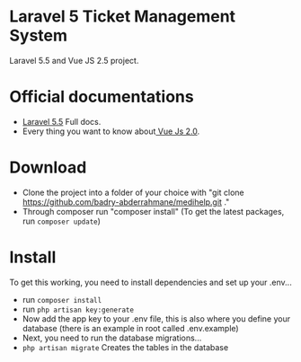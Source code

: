 
# Laravel 5 Ticket Management System
Laravel 5.5 and Vue JS 2.5 project.

# Official documentations
- <a href="https://laravel.com/docs/5.5">Laravel 5.5</a> Full docs.
- Every thing you want to know about<a href="https://laravel.com/docs/5.5"> Vue Js 2.0</a>.

# Download
- Clone the project into a folder of your choice with "git clone https://github.com/badry-abderrahmane/medihelp.git ."
- Through composer run "composer install"
(To get the latest packages, run <code>composer update</code>)

# Install
To get this working, you need to install dependencies and set up your .env...

- run <code>composer install</code>
- run <code>php artisan key:generate</code>
- Now add the app key to your .env file, this is also where you define your database (there is an example in root called .env.example)
- Next, you need to run the database migrations...
- <code>php artisan migrate</code> Creates the tables in the database
